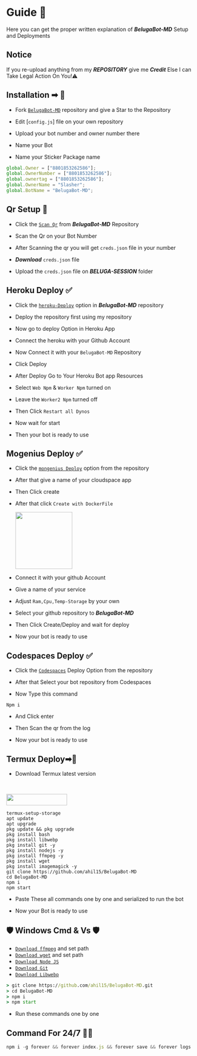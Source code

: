 
# Guide 📕

Here you can get the proper written explanation of ***BelugaBot-MD*** Setup and Deployments

## Notice

If you re-upload  anything from my ***REPOSITORY*** give me ***Credit*** Else I can Take Legal Action On You!⚠


## Installation ➡ 📖

- Fork [`BelugaBot-MD`](https://github.com/ahil15/BelugaBot-MD/fork) repository and give a Star to the Repository

- Edit [`config.js`] file on your own repository

- Upload your bot number and owner number there

- Name your Bot

- Name your Sticker Package name


```js
global.Owner = ["8801853262586"]; 
global.OwnerNumber = ["8801853262586"];
global.ownertag = ["8801853262586"];
global.OwnerName = "Slasher";
global.BotName = "BelugaBot-MD";
```


## Qr Setup 📲

- Click the [`Scan Qr`](https://replit.com/@ahil15/BelugaBot?v=1) from ***BelugaBot-MD*** Repository

- Scan the Qr on your Bot Number

- After Scanning the qr you will get `creds.json` file in your number

- ***Download*** `creds.json` file

- Upload the `creds.json` file on ***BELUGA-SESSION*** folder


## Heroku Deploy ✅


- Click the [`heroku-Deploy`](https://xlicheroku.vercel.app/deploy.html) option in ***BelugaBot-MD*** repository

- Deploy the repository first using my repository

- Now go to deploy Option in Heroku App

- Connect the heroku with your Github Account

- Now Connect it with your `BelugaBot-MD` Repository

- Click Deploy

- After Deploy Go to Your Heroku Bot app Resources

- Select `Web Npm`  &  `Worker Npm` turned on

- Leave the `Worker2 Npm` turned  off

- Then Click `Restart all Dynos`

- Now wait for start

- Then your bot is ready to use


## Mogenius Deploy ✅

- Click the [`mongenius Deploy`](https://studio.mogenius.com/) option from the repository

- After that give a name of your cloudspace app

- Then Click create

- After that click `Create with DockerFile`

    <img alt="" height="150" src="https://i.ibb.co/XbV4ZdB/Screenshot-20230921-173915.png">

- Connect it with your github Account

- Give a name of your service

- Adjust `Ram,Cpu,Temp-Storage` by your own

- Select your github repository to ***BelugaBot-MD***

- Then Click Create/Deploy and wait for deploy

- Now your bot is ready to use


## Codespaces Deploy ✅

- Click the [`Codespaces`](https://github.coim/codespaces/new) Deploy Option from the repository

- After that Select your bot repository from Codespaces

- Now Type this command
```
Npm i
```
- And Click  enter

- Then Scan the qr from the log 

- Now your bot is ready to use


## Termux Deploy➡🔋

- Download Termux latest version

<br>
<p align="left"><a href="https://m.apkpure.com/termux/com.termux/download"> <img src="https://img.shields.io/badge/Termux%20Latest-black?style=for-the-badge&logo=termux" width="160" height="30"/></a></p>



```
termux-setup-storage
apt update
apt upgrade
pkg update && pkg upgrade
pkg install bash
pkg install libwebp
pkg install git -y
pkg install nodejs -y
pkg install ffmpeg -y 
pkg install wget
pkg install imagemagick -y
git clone https://github.com/ahil15/BelugaBot-MD
cd BelugaBot-MD
npm i
npm start
```

- Paste These all commands one by one and serialized to run the bot

- Now your Bot is ready to use


##  🛡️ Windows Cmd & Vs 🛡️

* [`Download ffmpeg`](https://ffmpeg.org/download.html#build-windows) and set path
* [`Download wget`](https://eternallybored.org/misc/wget/releases/) and set path
* [`Download Node JS`](https://nodejs.org/en/download/)
* [`Download Git`](https://git-scm.com/downloads)
* [`Download Libwebp`](https://developers.google.com/speed/webp/download)

```cmd
> git clone https://github.com/ahil15/BelugaBot-MD.git
> cd BelugaBot-MD
> npm i
> npm start
```

- Run these commands one by one


## Command For 24/7 🔷🔋
```js
npm i -g forever && forever index.js && forever save && forever logs
```

